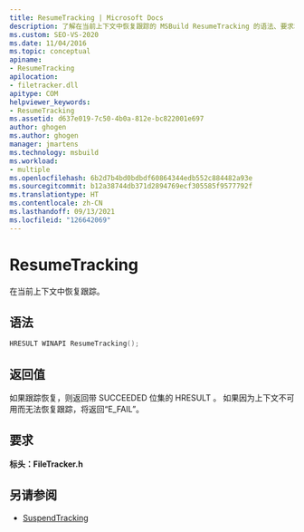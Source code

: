 ```yaml
---
title: ResumeTracking | Microsoft Docs
description: 了解在当前上下文中恢复跟踪的 MSBuild ResumeTracking 的语法、要求和返回值。
ms.custom: SEO-VS-2020
ms.date: 11/04/2016
ms.topic: conceptual
apiname:
- ResumeTracking
apilocation:
- filetracker.dll
apitype: COM
helpviewer_keywords:
- ResumeTracking
ms.assetid: d637e019-7c50-4b0a-812e-bc822001e697
author: ghogen
ms.author: ghogen
manager: jmartens
ms.technology: msbuild
ms.workload:
- multiple
ms.openlocfilehash: 6b2d7b4bd0bdbdf60864344edb552c884482a93e
ms.sourcegitcommit: b12a38744db371d2894769ecf305585f9577792f
ms.translationtype: HT
ms.contentlocale: zh-CN
ms.lasthandoff: 09/13/2021
ms.locfileid: "126642069"
---
```

# <a name="resumetracking"></a>ResumeTracking

在当前上下文中恢复跟踪。

## <a name="syntax"></a>语法

```cpp
HRESULT WINAPI ResumeTracking();
```

## <a name="return-value"></a>返回值

 如果跟踪恢复，则返回带 SUCCEEDED 位集的 HRESULT 。 如果因为上下文不可用而无法恢复跟踪，将返回“E_FAIL”。

## <a name="requirements"></a>要求

 **标头：FileTracker.h** 

## <a name="see-also"></a>另请参阅

- [SuspendTracking](../msbuild/suspendtracking.md)